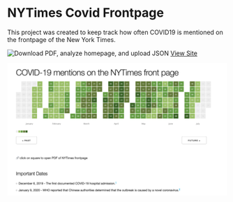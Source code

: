 # NYTimes Covid Frontpage

This project was created to keep track how often COVID19 is mentioned on the frontpage of the New York Times.

![Download PDF, analyze homepage, and upload JSON](https://github.com/eddietejeda/nytimes-covid-frontpage/workflows/Download%20PDF,%20analyze%20homepage,%20and%20upload%20JSON/badge.svg)
[View Site](https://eddietejeda.github.io/nytimes-covid-frontpage/)

![](screenshot.png)